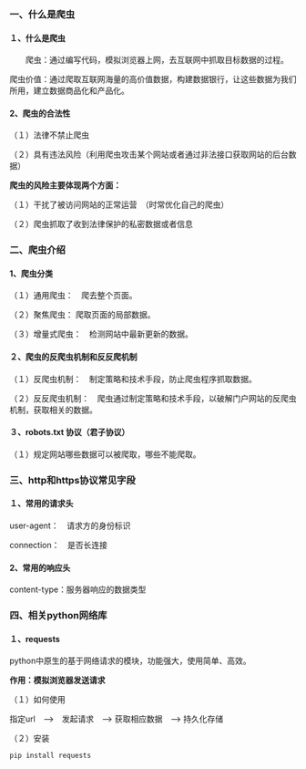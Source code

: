 ### 一、什么是爬虫

#### １、什么是爬虫

　　爬虫：通过编写代码，模拟浏览器上网，去互联网中抓取目标数据的过程。

​		爬虫价值：通过爬取互联网海量的高价值数据，构建数据银行，让这些数据为我们所用，建立数据商品化和产品化。

#### 2、爬虫的合法性

（１）法律不禁止爬虫

（２）具有违法风险（利用爬虫攻击某个网站或者通过非法接口获取网站的后台数据）

**爬虫的风险主要体现两个方面：**

（１）干扰了被访问网站的正常运营　（时常优化自己的爬虫）

（２）爬虫抓取了收到法律保护的私密数据或者信息

### 二、爬虫介绍

#### 1、爬虫分类

（１）通用爬虫：　爬去整个页面。

（２）聚焦爬虫：	爬取页面的局部数据。

（３）增量式爬虫：　检测网站中最新更新的数据。

#### ２、爬虫的反爬虫机制和反反爬机制

（１）反爬虫机制：　制定策略和技术手段，防止爬虫程序抓取数据。

（２）反反爬虫机制：　爬虫通过制定策略和技术手段，以破解门户网站的反爬虫机制，获取相关的数据。

#### ３、robots.txt 协议（君子协议）

（１）规定网站哪些数据可以被爬取，哪些不能爬取。

### 三、http和https协议常见字段

#### １、常用的请求头

user-agent：　请求方的身份标识

connection：　是否长连接

#### 2、常用的响应头

content-type：服务器响应的数据类型

### 四、相关python网络库

#### １、requests

python中原生的基于网络请求的模块，功能强大，使用简单、高效。

**作用：模拟浏览器发送请求**

（１）如何使用

指定url　——>　发起请求　——> 获取相应数据　——> 持久化存储

（２）安装

```
pip install requests
```

